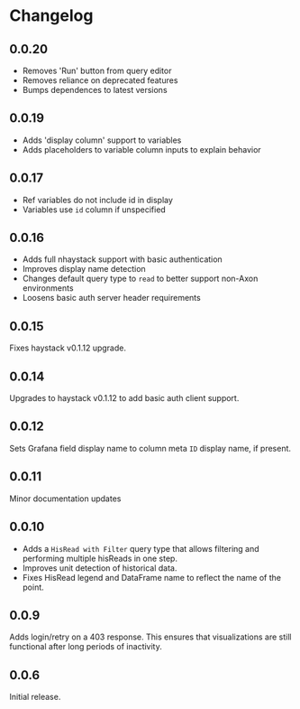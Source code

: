 # Changelog

## 0.0.20
- Removes 'Run' button from query editor
- Removes reliance on deprecated features
- Bumps dependences to latest versions

## 0.0.19
- Adds 'display column' support to variables
- Adds placeholders to variable column inputs to explain behavior

## 0.0.17
- Ref variables do not include id in display
- Variables use `id` column if unspecified

## 0.0.16
- Adds full nhaystack support with basic authentication
- Improves display name detection
- Changes default query type to `read` to better support non-Axon environments
- Loosens basic auth server header requirements

## 0.0.15
Fixes haystack v0.1.12 upgrade.

## 0.0.14
Upgrades to haystack v0.1.12 to add basic auth client support.

## 0.0.12
Sets Grafana field display name to column meta `ID` display name, if present.

## 0.0.11
Minor documentation updates

## 0.0.10

- Adds a `HisRead with Filter` query type that allows filtering and performing multiple hisReads in one step.
- Improves unit detection of historical data.
- Fixes HisRead legend and DataFrame name to reflect the name of the point.

## 0.0.9

Adds login/retry on a 403 response. This ensures that visualizations are still functional after long periods of
inactivity.

## 0.0.6

Initial release.
